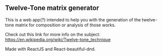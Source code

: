 ## Twelve-Tone matrix generator

This is a web app(?) intended to help you with the generation of the twelve-tone matrix for composition or analysis of those works.

Check out this link for more info on the subject: https://en.wikipedia.org/wiki/Twelve-tone_technique

Made with ReactJS and React-beautiful-dnd.
